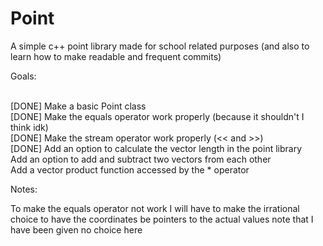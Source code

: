 # Point
A simple c++ point library made for school related purposes (and also to learn how to make readable and frequent commits)

Goals: <br/><br/>

[DONE] Make a basic Point class <br/>
[DONE] Make the equals operator work properly (because it shouldn't I think idk) <br/>
[DONE] Make the stream operator work properly (<< and >>) <br/>
[DONE] Add an option to calculate the vector length in the point library <br/>
Add an option to add and subtract two vectors from each other <br/>
Add a vector product function accessed by the * operator <br/>

Notes:

To make the equals operator not work I will have to make the irrational choice to have the coordinates be pointers to the actual values
note that I have been given no choice here
